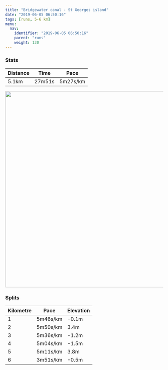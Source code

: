 ```yaml
---
title: "Bridgewater canal - St Georges island"
date: "2019-06-05 06:50:16"
tags: [runs, 5-6 km]
menu:
  nav:
    identifier: "2019-06-05 06:50:16"
    parent: "runs"
    weight: 130
---
```


### Stats

| Distance | Time | Pace |
|----------|------|------|
|5.1km|27m51s|5m27s/km|

<img src='https://maps.googleapis.com/maps/api/staticmap?maptype=terrain&path=enc:abjeI~fzLNXNPfAdD~@dB^f@NLNVb@h@LTNNJVF^PZLJPFNX`AtCLTzAjFz@jDN|@^`BD`@Nx@t@lFVbC^vBNbBVdBl@~FJf@D~@FZ@`@KXS@OiACeAL`@RbARxBIn@F\@b@CnBKxAH|CKbAH`@Bv@OjG?f@D|@Mt@@^RfAE|@GTAjAC`@GLQVK^Ad@NpADL@j@OfBQv@BCEcA@q@HkADUBeABOLMDMFc@Ca@@qABMGaAFu@NaAImGIiCBY@{@Ba@@y@@wAE}@Dy@A]@wAWqFEc@QuCAq@YaCg@sDOu@K_AMU[KEEa@m@k@kBq@yAe@w@a@qAMk@Q_CAy@KqAEiBa@_Ci@eBMU]cAo@wAq@eBq@mAq@s@i@_@qA]aB_A[[Ug@MQI?[TQFE?IGgBgEaAwB[_A[kAeAeD&key=AIzaSyBPVQ_iynBzLujdhfLzy8Z-5zczbktE55k&size=800x800&scale=2&markers=color:yellow|label:S|53.46865,-2.26944&markers=color:green|label:F|53.47122999999999,-2.267519999999997' width='625' />

### Splits

| Kilometre | Pace | Elevation |
|------|------|-----------|
|1|5m46s/km|-0.1m|
|2|5m50s/km|3.4m|
|3|5m36s/km|-1.2m|
|4|5m04s/km|-1.5m|
|5|5m11s/km|3.8m|
|6|3m51s/km|-0.5m|

